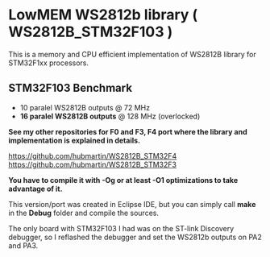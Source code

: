 # LowMEM WS2812b library ( WS2812B_STM32F103 )
This is a memory and CPU efficient implementation of WS2812B library for STM32F1xx processors.

## STM32F103 Benchmark
 * 10 paralel WS2812B outputs @ 72 MHz
 * **16 paralel WS2812B outputs** @ 128 MHz (overlocked)

**See my other repositories for F0 and F3, F4 port where the library and implementation is explained in details.**

https://github.com/hubmartin/WS2812B_STM32F4
https://github.com/hubmartin/WS2812B_STM32F3

**You have to compile it with -Og or at least -O1 optimizations to take advantage of it.**

This version/port was created in Eclipse IDE, but you can simply call **make** in the **Debug** folder and compile the sources.

The only board with STM32F103 I had was on the ST-link Discovery debugger, so I reflashed the debugger and set the WS2812b outputs on PA2 and PA3.

